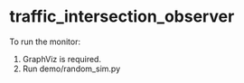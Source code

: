 # traffic_intersection_observer

To run the monitor:
1. GraphViz is required.
2. Run demo/random_sim.py
